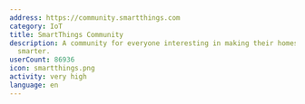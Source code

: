 ```yaml
---
address: https://community.smartthings.com
category: IoT
title: SmartThings Community
description: A community for everyone interesting in making their homes and lives
  smarter.
userCount: 86936
icon: smartthings.png
activity: very high
language: en
---
```

